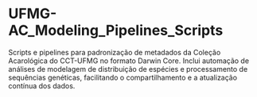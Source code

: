 # UFMG-AC_Modeling_Pipelines_Scripts
Scripts e pipelines para padronização de metadados da Coleção Acarológica do CCT-UFMG no formato Darwin Core. Inclui automação de análises de modelagem de distribuição de espécies e processamento de sequências genéticas, facilitando o compartilhamento e a atualização contínua dos dados.
